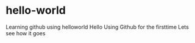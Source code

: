 # hello-world
Learning github using helloworld
Hello
Using Github for the firsttime
Lets see how it goes
